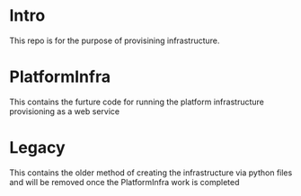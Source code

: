 # Intro

This repo is for the purpose of provisining infrastructure.

# PlatformInfra

This contains the furture code for running the platform infrastructure provisioning as a web service

# Legacy

This contains the older method of creating the infrastructure via python files and will be removed once the PlatformInfra work is completed
